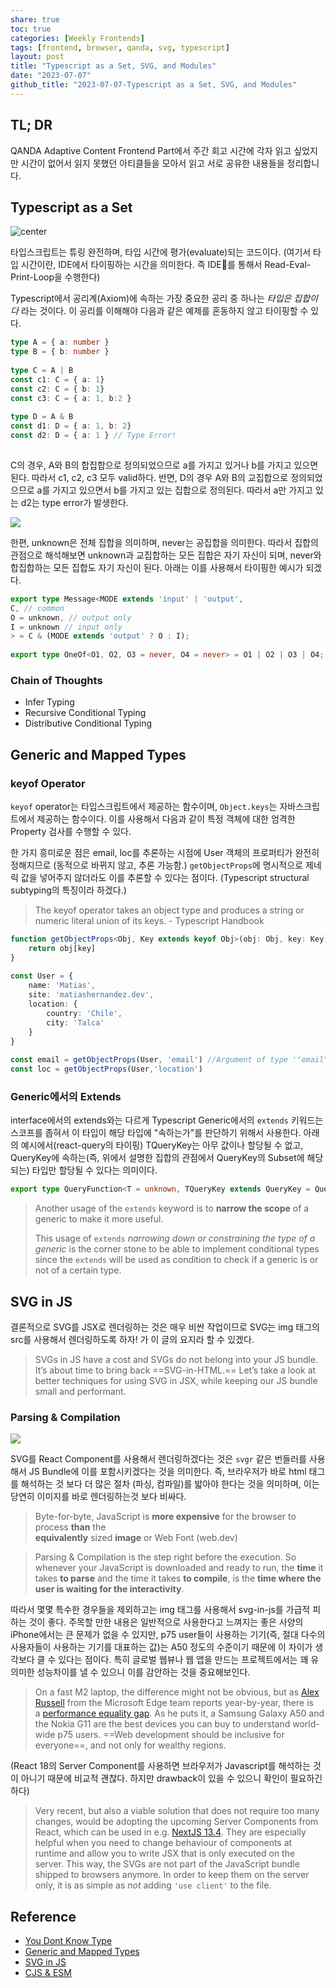 ```yaml
---  
share: true  
toc: true  
categories: [Weekly Frontends]  
tags: [frontend, browser, qanda, svg, typescript]  
layout: post  
title: "Typescript as a Set, SVG, and Modules"  
date: "2023-07-07"  
github_title: "2023-07-07-Typescript as a Set, SVG, and Modules"  
---  
```

  
## TL; DR  
QANDA Adaptive Content Frontend Part에서 주간 회고 시간에 각자 읽고 싶었지만 시간이 없어서 읽지 못했던 아티클들을 모아서 읽고 서로 공유한 내용들을 정리합니다.   
  
## Typescript as a Set  
  
![center](Pasted%20image%2020230709091639.png)  
  
타입스크립트는 튜링 완전하며, 타입 시간에 평가(evaluate)되는 코드이다. (여기서 타입 시간이란, IDE에서 타이핑하는 시간을 의미한다. 즉 IDE를 통해서 Read-Eval-Print-Loop을 수행한다)  
  
Typescript에서 공리계(Axiom)에 속하는 가장 중요한 공리 중 하나는 *타입은 집합이다* 라는 것이다. 이 공리를 이해해야 다음과 같은 예제를 혼동하지 않고 타이핑할 수 있다.  
  
```typescript  
type A = { a: number }  
type B = { b: number }  
  
type C = A | B  
const c1: C = { a: 1}  
const c2: C = { b: 1}  
const c3: C = { a: 1, b:2 }  
  
type D = A & B  
const d1: D = { a: 1, b: 2}  
const d2: D = { a: 1 } // Type Error!  
  
```  
  
C의 경우, A와 B의 합집합으로 정의되었으므로 a를 가지고 있거나 b를 가지고 있으면 된다. 따라서 c1, c2, c3 모두 valid하다. 반면, D의 경우 A와 B의 교집합으로 정의되었으므로 a를 가지고 있으면서 b를 가지고 있는 집합으로 정의된다. 따라서 a만 가지고 있는 d2는 type error가 발생한다.  
  
![](Pasted%20image%2020230709092643.png)  
  
한편, unknown은 전체 집합을 의미하며, never는 공집합을 의미한다. 따라서 집합의 관점으로 해석해보면 unknown과 교집합하는 모든 집합은 자기 자신이 되며, never와 합집합하는 모든 집합도 자기 자신이 된다. 아래는 이를 사용해서 타이핑한 예시가 되겠다.  
  
```typescript  
export type Message<MODE extends 'input' | 'output',  
C, // common  
O = unknown, // output only  
I = unknown // input only  
> = C & (MODE extends 'output' ? O : I);  
  
export type OneOf<O1, O2, O3 = never, O4 = never> = O1 | O2 | O3 | O4;  
```  
  
### Chain of Thoughts  
- Infer Typing  
- Recursive Conditional Typing  
- Distributive Conditional Typing  
  
## Generic and Mapped Types  
  
### keyof Operator  
`keyof` operator는 타입스크립트에서 제공하는 함수이며,  `Object.keys`는 자바스크립트에서 제공하는 함수이다. 이를 사용해서 다음과 같이 특정 객체에 대한 엄격한 Property 검사를 수행할 수 있다.   
  
한 가지 흥미로운 점은 email, loc를 추론하는 시점에 User 객체의 프로퍼티가 완전히 정해지므로 (동적으로 바뀌지 않고, 추론 가능함.) `getObjectProps`에 명시적으로 제네릭 값을 넣어주지 않더라도 이를 추론할 수 있다는 점이다. (Typescript structural subtyping의 특징이라 하겠다.)  
  
>The keyof operator takes an object type and produces a string or numeric literal union of its keys. - Typescript Handbook  
  
```typescript  
function getObjectProps<Obj, Key extends keyof Obj>(obj: Obj, key: Key): Obj[key] {  
	return obj[key]  
}  
  
const User = {  
	name: 'Matias',  
	site: 'matiashernandez.dev',  
	location: {  
		country: 'Chile',  
		city: 'Talca'  
	}  
}  
  
const email = getObjectProps(User, 'email') //Argument of type '"email"' is not assignable to parameter of type '"name" | "site" | "location"'.  
const loc = getObjectProps(User,'location')  
```  
  
  
  
### Generic에서의 Extends  
interface에서의 extends와는 다르게 Typescript Generic에서의 `extends` 키워드는 스코프를 좁혀서 이 타입이 해당 타입에 "속하는가"를 판단하기 위해서 사용한다. 아래의 예시에서(react-query의 타이핑) TQueryKey는 아무 값이나 할당될 수 없고, QueryKey에 속하는(즉, 위에서 설명한 집합의 관점에서 QueryKey의 Subset에 해당되는) 타입만 할당될 수 있다는 의미이다.   
   
``` typescript  
export type QueryFunction<T = unknown, TQueryKey extends QueryKey = QueryKey> = (context: QueryFunctionContext<TQueryKey>) => T | Promise<T>  
```  
  
>Another usage of the `extends` keyword is to **narrow the scope** of a generic to make it more useful.  
>  
>This usage of `extends` _narrowing down or constraining the type of a generic_ is the corner stone to be able to implement conditional types since the `extends` will be used as condition to check if a generic is or not of a certain type.  
  
  
## SVG in JS  
  
결론적으로 SVG를 JSX로 렌더링하는 것은 매우 비싼 작업이므로 SVG는 img 태그의 src를 사용해서 렌더링하도록 하자! 가 이 글의 요지라 할 수 있겠다.  
  
>SVGs in JS have a cost and SVGs do not belong into your JS bundle. It’s about time to bring back ==SVG-in-HTML.==  Let’s take a look at better techniques for using SVG in JSX, while keeping our JS bundle small and performant.  
  
### Parsing & Compilation  
  
![](Pasted%20image%2020230709102317.png)  
  
SVG를 React Component를 사용해서 렌더링하겠다는 것은 `svgr` 같은 번들러를 사용해서 JS Bundle에 이를 포함시키겠다는 것을 의미한다. 즉, 브라우저가 바로 html 태그를 해석하는 것 보다 더 많은 절차 (파싱, 컴파일)를 밟아야 한다는 것을 의미하며, 이는 당연히 이미지를 바로 렌더링하는것 보다 비싸다.  
  
> Byte-for-byte, JavaScript is **more expensive** for the browser to process **than** the   
> **equivalently** sized **image** or Web Font (web.dev)  
  
>Parsing & Compilation is the step right before the execution. So whenever your JavaScript is downloaded and ready to run, the **time** it takes **to parse** and the time it takes **to compile**, is the **time where the user is waiting for the interactivity**.  
  
따라서 몇몇 특수한 경우들을 제외하고는 img 태그를 사용해서 svg-in-js를 가급적 피하는 것이 좋다. 주목할 만한 내용은 일반적으로 사용한다고 느껴지는 좋은 사양의 iPhone에서는 큰 문제가 없을 수 있지만, p75 user들이 사용하는 기기(즉, 절대 다수의 사용자들이 사용하는 기기를 대표하는 값)는 A50 정도의 수준이기 때문에 이 차이가 생각보다 클 수 있다는 점이다. 특히 글로벌 웹뷰나 웹 앱을 만드는 프로젝트에서는 꽤 유의미한 성능차이를 낼 수 있으니 이를 감안하는 것을 중요해보인다.  
  
>On a fast M2 laptop, the difference might not be obvious, but as [Alex Russell](https://infrequently.org/) from the Microsoft Edge team reports year-by-year, there is a [performance equality gap](https://infrequently.org/2022/12/performance-baseline-2023/). As he puts it, a Samsung Galaxy A50 and the Nokia G11 are the best devices you can buy to understand world-wide p75 users. ==Web development should be inclusive for everyone==, and not only for wealthy regions.  
  
  
(React 18의 Server Component를 사용하면 브라우저가 Javascript를 해석하는 것이 아니기 때문에 비교적 괜찮다. 하지만 drawback이 있을 수 있으니 확인이 필요하긴 하다)  
  
>Very recent, but also a viable solution that does not require too many changes, would be adopting the upcoming Server Components from React, which can be used in e.g. [NextJS 13.4](https://nextjs.org/blog/next-13-4). They are especially helpful when you need to change behaviour of components at runtime and allow you to write JSX that is only executed on the server. This way, the SVGs are not part of the JavaScript bundle shipped to browsers anymore. In order to keep them on the server only, it is as simple as _not_ adding `'use client'` to the file.  
  
  
  
## Reference  
  
- [You Dont Know Type](https://velog.io/@gomjellie/You-dont-know-type)  
- [Generic and Mapped Types](https://egghead.io/blog/learn-the-key-concepts-of-typescript-s-powerful-generic-and-mapped-types)  
- [SVG in JS](https://kurtextrem.de/posts/svg-in-js)  
- [CJS & ESM](https://toss.tech/article/commonjs-esm-exports-field)